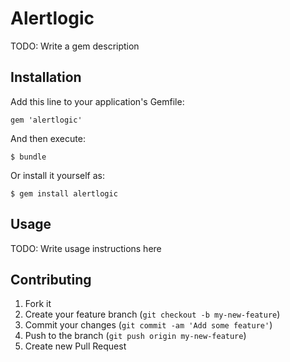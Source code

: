 # Alertlogic

TODO: Write a gem description

## Installation

Add this line to your application's Gemfile:

    gem 'alertlogic'

And then execute:

    $ bundle

Or install it yourself as:

    $ gem install alertlogic

## Usage

TODO: Write usage instructions here

## Contributing

1. Fork it
2. Create your feature branch (`git checkout -b my-new-feature`)
3. Commit your changes (`git commit -am 'Add some feature'`)
4. Push to the branch (`git push origin my-new-feature`)
5. Create new Pull Request
